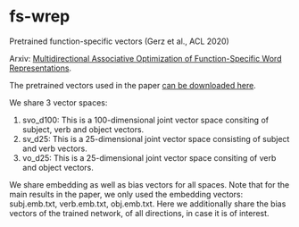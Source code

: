 # fs-wrep
Pretrained function-specific vectors (Gerz et al., ACL 2020)

Arxiv: [Multidirectional Associative Optimization of Function-Specific Word Representations](https://arxiv.org/abs/2005.05264).

The pretrained vectors used in the paper [can be downloaded here](https://drive.google.com/drive/folders/180TNdD-uRmFGCAhcRvjQlJvRdVnVMzfE?usp=sharing).

We share 3 vector spaces:

1. svo_d100: This is a 100-dimensional joint vector space consiting of subject, verb and object vectors.
2. sv_d25: This is a 25-dimensional joint vector space consisting of subject and verb vectors.
3. vo_d25: This is a 25-dimensional joint vector space consiting of verb and object vectors.

We share embedding as well as bias vectors for all spaces. Note that for the main results in the paper, we only used the embedding vectors: subj.emb.txt, verb.emb.txt, obj.emb.txt. Here we additionally share the bias vectors of the trained network, of all directions, in case it is of interest.
